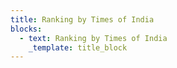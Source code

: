 ```yaml
---
title: Ranking by Times of India
blocks:
  - text: Ranking by Times of India
    _template: title_block
---
```


